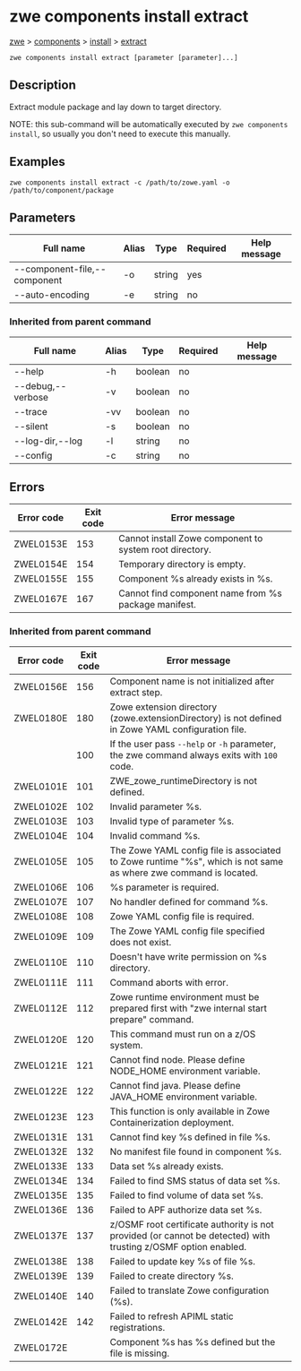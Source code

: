 # zwe components install extract

[zwe](./zwe) > [components](./zwe-components) > [install](./zwe-components-install) > [extract](./zwe-components-install-extract)

	zwe components install extract [parameter [parameter]...]

## Description

Extract module package and lay down to target directory.

NOTE: this sub-command will be automatically executed by `zwe components install`,
      so usually you don't need to execute this manually.


## Examples

```
zwe components install extract -c /path/to/zowe.yaml -o /path/to/component/package

```

## Parameters

Full name|Alias|Type|Required|Help message
|---|---|---|---|---
--component-file,--component|-o|string|yes||Path to the component package or directory.
--auto-encoding|-e|string|no||If we want to automatically tagging the module files.
### Inherited from parent command

Full name|Alias|Type|Required|Help message
|---|---|---|---|---
--help|-h|boolean|no||Display this help.
--debug,--verbose|-v|boolean|no||Enable verbose mode.
--trace|-vv|boolean|no||Enable trace level debug mode.
--silent|-s|boolean|no||Do not display messages to standard output.
--log-dir,--log|-l|string|no||Write logs to this directory.
--config|-c|string|no||Path to Zowe configuration zowe.yaml file.


## Errors

Error code|Exit code|Error message
|---|---|---
ZWEL0153E|153|Cannot install Zowe component to system root directory.
ZWEL0154E|154|Temporary directory is empty.
ZWEL0155E|155|Component %s already exists in %s.
ZWEL0167E|167|Cannot find component name from %s package manifest.
### Inherited from parent command

Error code|Exit code|Error message
|---|---|---
ZWEL0156E|156|Component name is not initialized after extract step.
ZWEL0180E|180|Zowe extension directory (zowe.extensionDirectory) is not defined in Zowe YAML configuration file.
||100|If the user pass `--help` or `-h` parameter, the zwe command always exits with `100` code.
ZWEL0101E|101|ZWE_zowe_runtimeDirectory is not defined.
ZWEL0102E|102|Invalid parameter %s.
ZWEL0103E|103|Invalid type of parameter %s.
ZWEL0104E|104|Invalid command %s.
ZWEL0105E|105|The Zowe YAML config file is associated to Zowe runtime "%s", which is not same as where zwe command is located.
ZWEL0106E|106|%s parameter is required.
ZWEL0107E|107|No handler defined for command %s.
ZWEL0108E|108|Zowe YAML config file is required.
ZWEL0109E|109|The Zowe YAML config file specified does not exist.
ZWEL0110E|110|Doesn't have write permission on %s directory.
ZWEL0111E|111|Command aborts with error.
ZWEL0112E|112|Zowe runtime environment must be prepared first with "zwe internal start prepare" command.
ZWEL0120E|120|This command must run on a z/OS system.
ZWEL0121E|121|Cannot find node. Please define NODE_HOME environment variable.
ZWEL0122E|122|Cannot find java. Please define JAVA_HOME environment variable.
ZWEL0123E|123|This function is only available in Zowe Containerization deployment.
ZWEL0131E|131|Cannot find key %s defined in file %s.
ZWEL0132E|132|No manifest file found in component %s.
ZWEL0133E|133|Data set %s already exists.
ZWEL0134E|134|Failed to find SMS status of data set %s.
ZWEL0135E|135|Failed to find volume of data set %s.
ZWEL0136E|136|Failed to APF authorize data set %s.
ZWEL0137E|137|z/OSMF root certificate authority is not provided (or cannot be detected) with trusting z/OSMF option enabled.
ZWEL0138E|138|Failed to update key %s of file %s.
ZWEL0139E|139|Failed to create directory %s.
ZWEL0140E|140|Failed to translate Zowe configuration (%s).
ZWEL0142E|142|Failed to refresh APIML static registrations.
ZWEL0172E||Component %s has %s defined but the file is missing.

